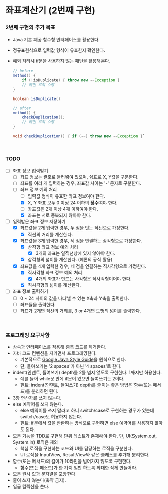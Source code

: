 # 좌표계산기 (2번째 구현)

### 2번째 구현의 추가 목표

- Java 기본 제공 함수형 인터페이스를 활용한다.
- 정규표현식으로 입력값 형식이 유효한지 확인한다.
- 예외 처리시 if문을 사용하지 않는 패턴을 활용해본다.

    ```java
    // before
    method() {
        if (!isDuplicate) { throw new ~~Exception }
        // 메인 로직 수행
    }
    
    boolean isDuplicate()
    
    // after
    method() {
        checkDuplication();
        // 메인 로직 수행
    }
    
    void checkDuplication() { if (~~) throw new ~~Exception }`
    ```

<br>

### TODO

- [ ] 좌표 정보 입력받기
  - [ ] 좌표 정보는 괄호로 둘러쌓여 있으며, 쉼표로 X, Y값을 구분한다.
  - [ ] 좌표를 여러 개 입력하는 경우, 좌표값 사이는 '-' 문자로 구분한다.
  - [ ] 좌표 정보 예외 처리
    - [ ] 입력값 형식이 유효한 좌표 정보여야 한다.
    - [x] X, Y 좌표 모두 0 이상 24 이하의 **정수**여야 한다.
    - [ ] 좌표값은 2개 이상 4개 이하여야 한다.
    - [x] 좌표는 서로 중복되지 않아야 한다.
- [ ] 입력받은 좌표 정보 저장하기
  - [x] 좌표값을 2개 입력한 경우, 두 점을 잇는 직선으로 가정한다.
    - [x] 직선의 거리를 계산한다.
  - [x] 좌표값을 3개 입력한 경우, 세 점을 연결하는 삼각형으로 가정한다.
    - [x] 삼각형 좌표 정보 예외 처리
      - [x] 3개의 좌표는 일직선상에 있지 않아야 한다.
    - [x] 삼각형의 넓이를 계산한다. (헤론의 공식 활용)
  - [x] 좌표값을 4개 입력한 경우, 네 점을 연결하는 직사각형으로 가정한다.
    - [x] 직사각형 좌표 정보 예외 처리
      - [x] 4개의 좌표가 만드는 사각형은 직사각형이어야 한다.
    - [x] 직사각형의 넓이를 계산한다.
- [ ] 좌표 정보 출력하기
  - [ ] 0 ~ 24 사이의 값을 나타낼 수 있는 X축과 Y축을 출력한다.
  - [ ] 좌표들을 출력한다.
  - [ ] 좌표가 2개면 직선의 거리를, 3 or 4개면 도형의 넓이를 출력한다.

<br>

### 프로그래밍 요구사항

- 상속과 인터페이스를 적용해 중복 코드를 제거한다.
- 자바 코드 컨벤션을 지키면서 프로그래밍한다.
    - 기본적으로 [Google Java Style Guide](https://google.github.io/styleguide/javaguide.html)을 원칙으로 한다.
    - 단, 들여쓰기는 '2 spaces'가 아닌 '4 spaces'로 한다.
- indent(인덴트, 들여쓰기) depth를 2를 넘지 않도록 구현한다. 1까지만 허용한다.
    - 예를 들어 while문 안에 if문이 있으면 들여쓰기는 2이다.
    - 힌트: indent(인덴트, 들여쓰기) depth를 줄이는 좋은 방법은 함수(또는 메서드)를 분리하면 된다.
- 3항 연산자를 쓰지 않는다.
- else 예약어를 쓰지 않는다.
    - else 예약어를 쓰지 말라고 하니 switch/case로 구현하는 경우가 있는데 switch/case도 허용하지 않는다.
    - 힌트: if문에서 값을 반환하는 방식으로 구현하면 else 예약어를 사용하지 않아도 된다.
- 모든 기능을 TDD로 구현해 단위 테스트가 존재해야 한다. 단, UI(System.out, System.in) 로직은 제외
    - 핵심 로직을 구현하는 코드와 UI를 담당하는 로직을 구분한다.
    - UI 로직을 InputView, ResultView와 같은 클래스를 추가해 분리한다.
- 함수(또는 메서드)의 길이가 10라인을 넘어가지 않도록 구현한다.
    - 함수(또는 메소드)가 한 가지 일만 하도록 최대한 작게 만들어라.
- 모든 원시 값과 문자열을 포장한다
- 줄여 쓰지 않는다(축약 금지).
- 일급 컬렉션을 쓴다.